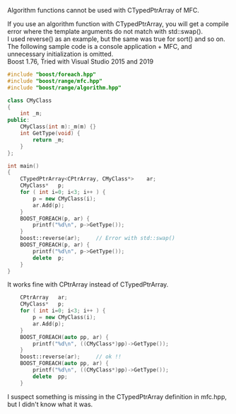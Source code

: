 Algorithm functions cannot be used with CTypedPtrArray of MFC.


If you use an algorithm function with CTypedPtrArray, you will get a compile error where the template arguments do not match with std::swap().  
I used reverse() as an example, but the same was true for sort() and so on.  
The following sample code is a console application + MFC, and unnecessary initialization is omitted.  
Boost 1.76, Tried with Visual Studio 2015 and 2019

```C++
#include "boost/foreach.hpp"
#include "boost/range/mfc.hpp"
#include "boost/range/algorithm.hpp"

class CMyClass
{
	int	_m;
public:
	CMyClass(int m):_m(m) {}
	int	GetType(void) {
		return _m;
	}
};

int main()
{
	CTypedPtrArray<CPtrArray, CMyClass*>	ar;
	CMyClass*	p;
	for ( int i=0; i<3; i++ ) {
		p = new CMyClass(i);
		ar.Add(p);
	}
	BOOST_FOREACH(p, ar) {
		printf("%d\n", p->GetType());
	}
	boost::reverse(ar);     // Error with std::swap()
	BOOST_FOREACH(p, ar) {
		printf("%d\n", p->GetType());
		delete	p;
	}
}
```
It works fine with CPtrArray instead of CTypedPtrArray.

```C++
	CPtrArray	ar;
	CMyClass*	p;
	for ( int i=0; i<3; i++ ) {
		p = new CMyClass(i);
		ar.Add(p);
	}
	BOOST_FOREACH(auto pp, ar) {
		printf("%d\n", ((CMyClass*)pp)->GetType());
	}
	boost::reverse(ar);     // ok !!
	BOOST_FOREACH(auto pp, ar) {
		printf("%d\n", ((CMyClass*)pp)->GetType());
		delete	pp;
	}
```
I suspect something is missing in the CTypedPtrArray definition in mfc.hpp, but I didn't know what it was.